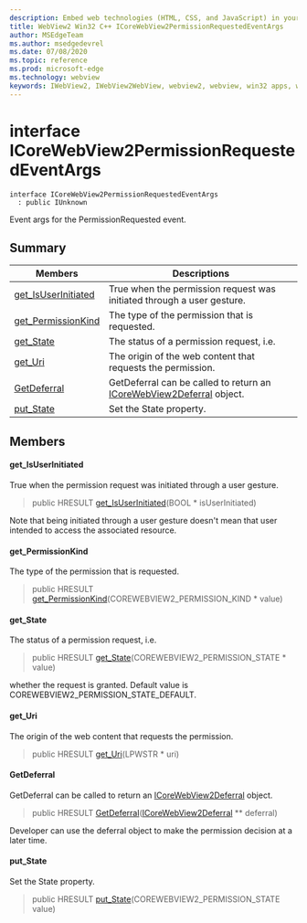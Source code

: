 ```yaml
---
description: Embed web technologies (HTML, CSS, and JavaScript) in your native applications with the Microsoft Edge WebView2 control
title: WebView2 Win32 C++ ICoreWebView2PermissionRequestedEventArgs
author: MSEdgeTeam
ms.author: msedgedevrel
ms.date: 07/08/2020
ms.topic: reference
ms.prod: microsoft-edge
ms.technology: webview
keywords: IWebView2, IWebView2WebView, webview2, webview, win32 apps, win32, edge, ICoreWebView2, ICoreWebView2Controller, browser control, edge html, ICoreWebView2PermissionRequestedEventArgs
---
```


# interface ICoreWebView2PermissionRequestedEventArgs 

```
interface ICoreWebView2PermissionRequestedEventArgs
  : public IUnknown
```

Event args for the PermissionRequested event.

## Summary

 Members                        | Descriptions
--------------------------------|---------------------------------------------
[get_IsUserInitiated](#get_isuserinitiated) | True when the permission request was initiated through a user gesture.
[get_PermissionKind](#get_permissionkind) | The type of the permission that is requested.
[get_State](#get_state) | The status of a permission request, i.e.
[get_Uri](#get_uri) | The origin of the web content that requests the permission.
[GetDeferral](#getdeferral) | GetDeferral can be called to return an [ICoreWebView2Deferral](icorewebview2deferral.md) object.
[put_State](#put_state) | Set the State property.

## Members

#### get_IsUserInitiated 

True when the permission request was initiated through a user gesture.

> public HRESULT [get_IsUserInitiated](#get_isuserinitiated)(BOOL * isUserInitiated)

Note that being initiated through a user gesture doesn't mean that user intended to access the associated resource.

#### get_PermissionKind 

The type of the permission that is requested.

> public HRESULT [get_PermissionKind](#get_permissionkind)(COREWEBVIEW2_PERMISSION_KIND * value)

#### get_State 

The status of a permission request, i.e.

> public HRESULT [get_State](#get_state)(COREWEBVIEW2_PERMISSION_STATE * value)

whether the request is granted. Default value is COREWEBVIEW2_PERMISSION_STATE_DEFAULT.

#### get_Uri 

The origin of the web content that requests the permission.

> public HRESULT [get_Uri](#get_uri)(LPWSTR * uri)

#### GetDeferral 

GetDeferral can be called to return an [ICoreWebView2Deferral](icorewebview2deferral.md) object.

> public HRESULT [GetDeferral](#getdeferral)([ICoreWebView2Deferral](icorewebview2deferral.md) ** deferral)

Developer can use the deferral object to make the permission decision at a later time.

#### put_State 

Set the State property.

> public HRESULT [put_State](#put_state)(COREWEBVIEW2_PERMISSION_STATE value)

